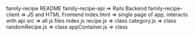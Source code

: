 family-recipe 
    README
    family-recipe-api => Rails Backend
    family-recipe-client => JS and HTML Frontend
        index.html => single page of app, interacts with api
        src => all js files
            index.js
            recipe.js => class 
            category.js => class 
            randomRecipe.js => class 
            appContainer.js => class 

    